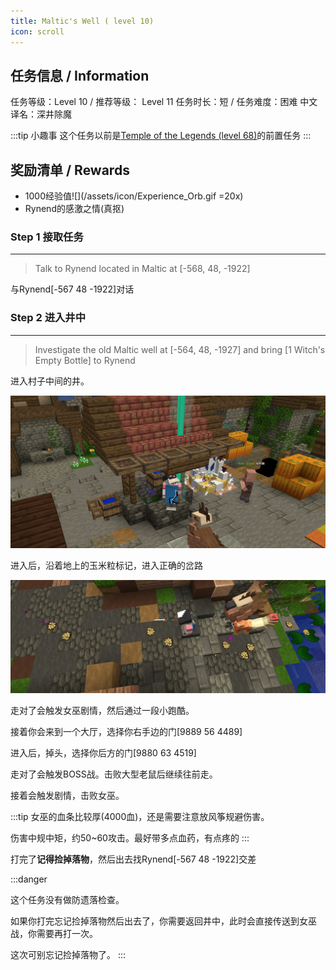 ```yaml
---
title: Maltic's Well ( level 10)
icon: scroll
---
```


## 任务信息 / Information
任务等级：Level 10 / 推荐等级： Level 11
任务时长：短 / 任务难度：困难
中文译名：深井除魔

:::tip 小趣事
这个任务以前是[Temple of the Legends (level 68)](/quests/lvl61-70/level%2068%20-%20temple%20of%20the%20legends.html)的前置任务
:::



## 奖励清单 / Rewards

+ 1000经验值![](/assets/icon/Experience_Orb.gif =20x)
+ Rynend的感激之情(真抠)

### Step 1 接取任务
---
>Talk to Rynend located in Maltic at [-568, 48, -1922]

与<NPC>Rynend</NPC><CC>[-567 48 -1922]</CC>对话

### Step 2 进入井中
---
>Investigate the old Maltic well at [-564, 48, -1927] and bring [1 Witch's Empty Bottle] to Rynend

进入村子中间的井。

![](/assets/img/lv10-1.png)

进入后，沿着地上的玉米粒标记，进入正确的岔路

![](/assets/img/lv10-2.png)

走对了会触发女巫剧情，然后通过一段小跑酷。

接着你会来到一个大厅，选择你右手边的门<CC>[9889 56 4489]</CC>

进入后，掉头，选择你后方的门<CC>[9880 63 4519]</CC>

走对了会触发BOSS战。击败大型老鼠后继续往前走。

接着会触发剧情，击败女巫。

:::tip
女巫的血条比较厚(4000血)，还是需要注意放风筝规避伤害。

伤害中规中矩，约50~60攻击。最好带多点血药，有点疼的
:::

打完了**记得捡掉落物**，然后出去找<NPC>Rynend</NPC><CC>[-567 48 -1922]</CC>交差

:::danger

这个任务没有做防遗落检查。

如果你打完忘记捡掉落物然后出去了，你需要返回井中，此时会直接传送到女巫战，你需要再打一次。

这次可别忘记捡掉落物了。
:::

